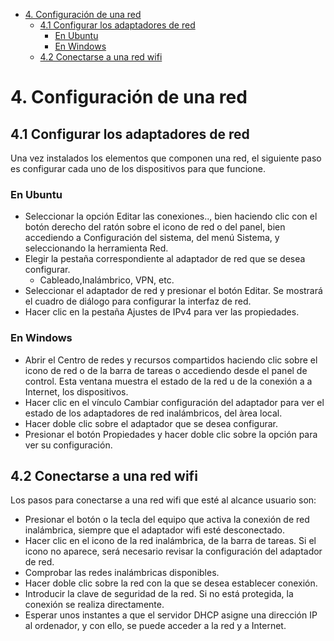 - [4. Configuración de una red](#4-configuraci%c3%b3n-de-una-red)
  - [4.1 Configurar los adaptadores de red](#41-configurar-los-adaptadores-de-red)
    - [En Ubuntu](#en-ubuntu)
    - [En Windows](#en-windows)
  - [4.2 Conectarse a una red wifi](#42-conectarse-a-una-red-wifi)

# 4. Configuración de una red

## 4.1 Configurar los adaptadores de red

Una vez instalados los elementos que componen una red, el siguiente paso es configurar cada uno de los dispositivos para que funcione.

### En Ubuntu

- Seleccionar la opción Editar las conexiones.., bien haciendo clic con el botón derecho del ratón sobre el icono de red o del panel, bien accediendo a Configuración del sistema, del menú Sistema, y seleccionando la herramienta Red.
- Elegir la pestaña correspondiente al adaptador de red que se desea configurar. 
  - Cableado,Inalámbrico, VPN, etc.
- Seleccionar el adaptador de red y presionar el botón Editar. Se mostrará el cuadro de diálogo para configurar la interfaz de red.
- Hacer clic en la pestaña Ajustes de IPv4 para ver las propiedades.

### En Windows

- Abrir el Centro de redes y recursos compartidos haciendo clic sobre el icono de red o de la barra de tareas  o accediendo desde el panel de control. Esta ventana muestra el estado de la red u de la conexión a a Internet, los dispositivos.
- Hacer clic en el vínculo Cambiar configuración del adaptador para ver el estado de los adaptadores de red inalámbricos, del àrea local.
- Hacer doble clic sobre el adaptador que se desea configurar.
- Presionar el botón Propiedades y hacer doble clic sobre la opción para ver su configuración.

## 4.2 Conectarse a una red wifi

Los pasos para conectarse a una red wifi que esté al alcance usuario son:

- Presionar el botón o la tecla del equipo que activa la conexión de red inalámbrica, siempre que el adaptador wifi esté desconectado.
- Hacer clic en el icono de la red inalámbrica, de la barra de tareas. Si el icono no aparece, será necesario revisar la configuración del adaptador de red.
- Comprobar las redes inalámbricas disponibles.
- Hacer doble clic sobre la red con la que se desea establecer conexión.
- Introducir la clave de seguridad de la red. Si no está protegida, la conexión se realiza directamente.
- Esperar unos instantes a que el servidor DHCP asigne una dirección IP al ordenador, y con ello, se puede acceder a la red y a Internet.